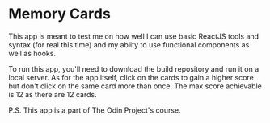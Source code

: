 # Memory Cards

This app is meant to test me on how well I can use basic ReactJS tools and syntax (for real this time) and my ablity to use functional components as well as hooks.

To run this app, you'll need to download the build repository and run it on a local server. As for the app itself, click on the cards to gain a higher score but don't click on the same card more than once. The max score achievable is 12 as there are 12 cards.

P.S. This app is a part of The Odin Project's course.
